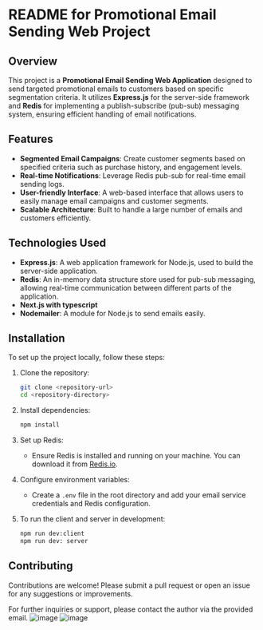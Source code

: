 # README for Promotional Email Sending Web Project

## Overview
This project is a **Promotional Email Sending Web Application** designed to send targeted promotional emails to customers based on specific segmentation criteria. It utilizes **Express.js** for the server-side framework and **Redis** for implementing a publish-subscribe (pub-sub) messaging system, ensuring efficient handling of email notifications.

## Features
- **Segmented Email Campaigns**: Create customer segments based on specified criteria such as purchase history, and engagement levels.
- **Real-time Notifications**: Leverage Redis pub-sub for real-time email sending logs.
- **User-friendly Interface**: A web-based interface that allows users to easily manage email campaigns and customer segments.
- **Scalable Architecture**: Built to handle a large number of emails and customers efficiently.

## Technologies Used
- **Express.js**: A web application framework for Node.js, used to build the server-side application.
- **Redis**: An in-memory data structure store used for pub-sub messaging, allowing real-time communication between different parts of the application.
- **Next.js with typescript**
- **Nodemailer**: A module for Node.js to send emails easily.

## Installation
To set up the project locally, follow these steps:

1. Clone the repository:
   ```bash
   git clone <repository-url>
   cd <repository-directory>
   ```

2. Install dependencies:
   ```bash
   npm install
   ```
   
3. Set up Redis:
   - Ensure Redis is installed and running on your machine. You can download it from [Redis.io](https://redis.io/download).

4. Configure environment variables:
   - Create a `.env` file in the root directory and add your email service credentials and Redis configuration.

5. To run the client and server in development:
   ```bash
   npm run dev:client
   npm run dev: server
   ```

## Contributing
Contributions are welcome! Please submit a pull request or open an issue for any suggestions or improvements.

For further inquiries or support, please contact the author via the provided email.
![image](https://github.com/user-attachments/assets/dd3d51cf-003f-4c8b-b57b-0fd88b36b722)
![image](https://github.com/user-attachments/assets/95621d77-755f-40f5-b4ef-a64dd7a47aad)

